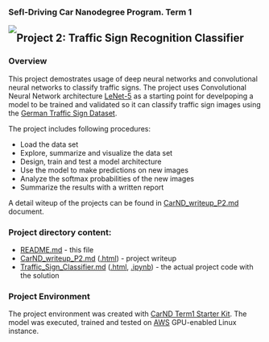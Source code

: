 
### Sefl-Driving Car Nanodegree Program. Term 1
<img style="float: left;" src="https://s3.amazonaws.com/udacity-sdc/github/shield-carnd.svg">

## Project 2: Traffic Sign Recognition Classifier

### Overview
This project demostrates usage of deep neural networks and convolutional neural networks to classify traffic signs. The project uses Convolutional Neural Network architecture [LeNet-5](http://yann.lecun.com/exdb/publis/pdf/lecun-98.pdf)  as a starting point for develpoping a model to be trained and validated so it can classify traffic sign images using the [German Traffic Sign Dataset](http://benchmark.ini.rub.de/?section=gtsrb&subsection=dataset).

The project includes following procedures:
* Load the data set
* Explore, summarize and visualize the data set
* Design, train and test a model architecture
* Use the model to make predictions on new images
* Analyze the softmax probabilities of the new images
* Summarize the results with a written report

A detail witeup of the projects can be found in [CarND_writeup_P2.md](https://github.com/ek8203/CarND-Traffic-Sign-Classifier-Project/blob/maste/CarND_writeup_P2.md) document.

### Project directory content:

* [README.md](https://github.com/ek8203/CarND-Traffic-Sign-Classifier-Project/blob/master/README.MD) - this file
* [CarND_writeup_P2.md](https://github.com/ek8203/CarND-Traffic-Sign-Classifier-Project/blob/master/CarND_writeup_P2.md) ([.html](https://github.com/ek8203/CarND-Traffic-Sign-Classifier-Project/blob/master/CarND_writeup_P2.html)) - project writeup
* [Traffic_Sign_Classifier.md](https://github.com/ek8203/CarND-Traffic-Sign-Classifier-Project/blob/master/Traffic_Sign_Classifier.md) ([.html](https://github.com/ek8203/CarND-Traffic-Sign-Classifier-Project/blob/master/Traffic_Sign_Classifier.html), [.ipynb](https://github.com/ek8203/CarND-Traffic-Sign-Classifier-Project/blob/master/Traffic_Sign_Classifier.ipynb)) - the actual project code with the solution

### Project Environment

The project environment was created with [CarND Term1 Starter Kit](https://github.com/udacity/CarND-Term1-Starter-Kit). The model was executed, trained and tested on [AWS](https://aws.amazon.com/) GPU-enabled Linux instance.
